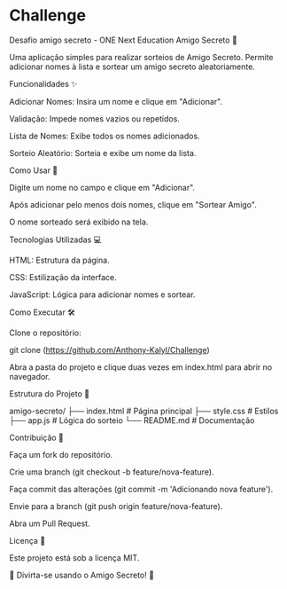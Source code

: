 # Challenge
Desafio amigo secreto - ONE Next Education
Amigo Secreto 🎁

Uma aplicação simples para realizar sorteios de Amigo Secreto. Permite adicionar nomes à lista e sortear um amigo secreto aleatoriamente.

Funcionalidades ✨

Adicionar Nomes: Insira um nome e clique em "Adicionar".

Validação: Impede nomes vazios ou repetidos.

Lista de Nomes: Exibe todos os nomes adicionados.

Sorteio Aleatório: Sorteia e exibe um nome da lista.

Como Usar 🚀

Digite um nome no campo e clique em "Adicionar".

Após adicionar pelo menos dois nomes, clique em "Sortear Amigo".

O nome sorteado será exibido na tela.

Tecnologias Utilizadas 💻

HTML: Estrutura da página.

CSS: Estilização da interface.

JavaScript: Lógica para adicionar nomes e sortear.

Como Executar 🛠️

Clone o repositório:

git clone (https://github.com/Anthony-Kalyl/Challenge)

Abra a pasta do projeto e clique duas vezes em index.html para abrir no navegador.

Estrutura do Projeto 📂

amigo-secreto/
├── index.html      # Página principal
├── style.css       # Estilos
├── app.js          # Lógica do sorteio
└── README.md       # Documentação

Contribuição 🤝

Faça um fork do repositório.

Crie uma branch (git checkout -b feature/nova-feature).

Faça commit das alterações (git commit -m 'Adicionando nova feature').

Envie para a branch (git push origin feature/nova-feature).

Abra um Pull Request.

Licença 📜

Este projeto está sob a licença MIT.

🎉 Divirta-se usando o Amigo Secreto! 🎉
